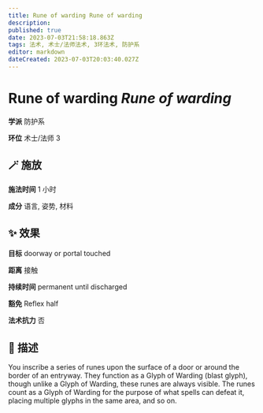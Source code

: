 ```yaml
---
title: Rune of warding Rune of warding
description: 
published: true
date: 2023-07-03T21:58:18.863Z
tags: 法术, 术士/法师法术, 3环法术, 防护系
editor: markdown
dateCreated: 2023-07-03T20:03:40.027Z
---
```


# **Rune of warding** *Rune of warding*

**学派** 防护系 

**环位** 术士/法师 3

## 🪄 施放

**施法时间** 1 小时

**成分** 语言, 姿势, 材料

## ✨ 效果 

**目标** doorway or portal touched 

**距离** 接触  

**持续时间** permanent until discharged 

**豁免** Reflex half

**法术抗力** 否

## 📖 描述

You inscribe a series of runes upon the surface of a door or around the border of an entryway. They function as a Glyph of Warding (blast glyph), though unlike a Glyph of Warding, these runes are always visible. The runes count as a Glyph of Warding for the purpose of what spells can defeat it, placing multiple glyphs in the same area, and so on.
    